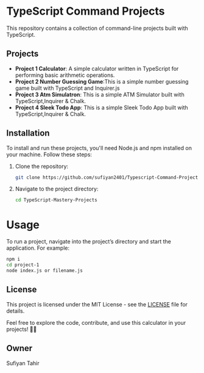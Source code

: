 # TypeScript Command Projects

This repository contains a collection of command-line projects built with TypeScript.

## Projects

- **Project 1 Calculator**:  A simple calculator written in TypeScript for performing basic arithmetic operations.
- **Project 2 Number Guessing Game**:This is a simple number guessing game built with TypeScript and Inquirer.js
- **Project 3 Atm Simulatron**: This is a simple ATM Simulator built with TypeScript,Inquirer & Chalk.
- **Project 4 Sleek Todo App**: This is a simple Sleek Todo App built with TypeScript,Inquirer & Chalk.


## Installation

To install and run these projects, you'll need Node.js and npm installed on your machine. Follow these steps:

1. Clone the repository:
   ```bash
   git clone https://github.com/sufiyan2401/Typescript-Command-Project

2. Navigate to the project directory:
   ```bash
   cd TypeScript-Mastery-Projects


# Usage
   To run a project, navigate into the project’s directory and start the application. For example:
   ```bash
   npm i
   cd project-1
   node index.js or filename.js
```
## License

This project is licensed under the MIT License - see the [LICENSE](LICENSE) file for details.

Feel free to explore the code, contribute, and use this calculator in your projects! 🚀🔢

## Owner
Sufiyan Tahir

   
